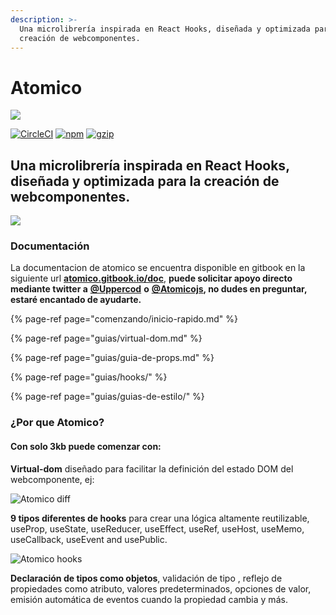 ```yaml
---
description: >-
  Una microlibrería inspirada en React Hooks, diseñada y optimizada para la
  creación de webcomponentes.
---
```


# Atomico

![](https://atomicojs.github.io/atomico/docs/brand/logo-header.svg)

[![CircleCI](https://circleci.com/gh/atomicojs/atomico.svg?style=svg)](https://circleci.com/gh/atomicojs/atomico) [![npm](https://badgen.net/npm/v/atomico)](http://npmjs.com/atomico) [![gzip](https://badgen.net/bundlephobia/minzip/atomico)](https://bundlephobia.com/result?p=atomico)

## Una microlibrería inspirada en React Hooks, diseñada y optimizada para la creación de webcomponentes.

![](https://res.cloudinary.com/dz0i8dmpt/image/upload/v1580099299/github/atomico/hello.png)

### Documentación

La documentacion de atomico se encuentra disponible en gitbook en la siguiente url [**atomico.gitbook.io/doc**](https://atomico.gitbook.io/doc/v/es/), **puede solicitar apoyo directo mediante twitter a** [**@Uppercod**](https://twitter.com/uppercod) **o** [**@Atomicojs**](https://twitter.com/atomicojs)**, no dudes en preguntar, estaré encantado de ayudarte.**

{% page-ref page="comenzando/inicio-rapido.md" %}

{% page-ref page="guias/virtual-dom.md" %}

{% page-ref page="guias/guia-de-props.md" %}

{% page-ref page="guias/hooks/" %}

{% page-ref page="guias/guias-de-estilo/" %}



### ¿Por que Atomico?

#### Con solo 3kb puede comenzar con:

**Virtual-dom** diseñado para facilitar la definición del estado DOM del webcomponente, ej:

![Atomico diff](https://res.cloudinary.com/dz0i8dmpt/image/upload/v1580060796/github/atomico/diff-code.png)

**9 tipos diferentes de hooks** para crear una lógica altamente reutilizable, useProp, useState, useReducer, useEffect, useRef, useHost, useMemo, useCallback, useEvent and usePublic.

![Atomico hooks](https://res.cloudinary.com/dz0i8dmpt/image/upload/v1580099064/github/atomico/hook-use-state.png)

**Declaración de tipos como objetos**, validación de tipo , reflejo de propiedades como atributo, valores predeterminados, opciones de valor, emisión automática de eventos cuando la propiedad cambia y más.

